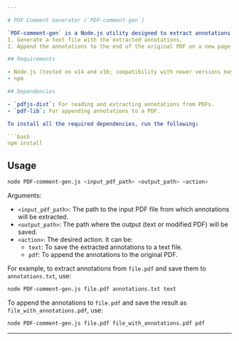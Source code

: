 ```yaml
---

# PDF Comment Generator (`PDF-comment-gen`)

`PDF-comment-gen` is a Node.js utility designed to extract annotations from PDF files and provide the user with two output options:
1. Generate a text file with the extracted annotations.
2. Append the annotations to the end of the original PDF on a new page.

## Requirements

- Node.js (tested on v14 and v16; compatibility with newer versions may vary)
- npm

## Dependencies

- `pdfjs-dist`: For reading and extracting annotations from PDFs.
- `pdf-lib`: For appending annotations to a PDF.

To install all the required dependencies, run the following:

```bash
npm install
```

## Usage

```bash
node PDF-comment-gen.js <input_pdf_path> <output_path> <action>
```

Arguments:

- `<input_pdf_path>`: The path to the input PDF file from which annotations will be extracted.
- `<output_path>`: The path where the output (text or modified PDF) will be saved.
- `<action>`: The desired action. It can be:
  - `text`: To save the extracted annotations to a text file.
  - `pdf`: To append the annotations to the original PDF.

For example, to extract annotations from `file.pdf` and save them to `annotations.txt`, use:

```bash
node PDF-comment-gen.js file.pdf annotations.txt text
```

To append the annotations to `file.pdf` and save the result as `file_with_annotations.pdf`, use:

```bash
node PDF-comment-gen.js file.pdf file_with_annotations.pdf pdf
```

---
```

